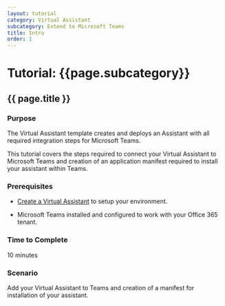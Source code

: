 ```yaml
---
layout: tutorial
category: Virtual Assistant
subcategory: Extend to Microsoft Teams
title: Intro
order: 1
---
```


# Tutorial: {{page.subcategory}}

## {{ page.title }}

### Purpose

The Virtual Assistant template creates and deploys an Assistant with all required integration steps for Microsoft Teams. 

This tutorial covers the steps required to connect your Virtual Assistant to Microsoft Teams and creation of an application manifest required to install your assistant within Teams.

### Prerequisites

- [Create a Virtual Assistant]({{site.baseurl}}/tutorials/csharp/create-assistant/1_intro) to setup your environment.

- Microsoft Teams installed and configured to work with your Office 365 tenant.

### Time to Complete

10 minutes

### Scenario

Add your Virtual Assistant to Teams and creation of a manifest for installation of your assistant.


